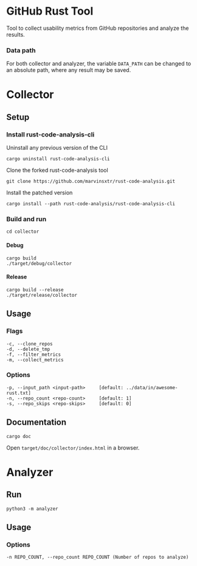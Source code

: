 # GitHub Rust Tool

Tool to collect usability metrics from GitHub repositories and analyze the results.

### Data path

For both collector and analyzer, the variable `DATA_PATH` can be changed to an absolute path, where any result may be saved.

# Collector

## Setup

### Install rust-code-analysis-cli

Uninstall any previous version of the CLI

```shell
cargo uninstall rust-code-analysis-cli
```

Clone the forked rust-code-analysis tool

```shell
git clone https://github.com/marvinsxtr/rust-code-analysis.git
```

Install the patched version

```shell
cargo install --path rust-code-analysis/rust-code-analysis-cli
```

### Build and run

```
cd collector
```

#### Debug

```shell
cargo build
./target/debug/collector
```

#### Release

```shell
cargo build --release
./target/release/collector
```

## Usage

### Flags

```
-c, --clone_repos        
-d, --delete_tmp         
-f, --filter_metrics     
-m, --collect_metrics    
```

### Options

```
-p, --input_path <input-path>     [default: ../data/in/awesome-rust.txt]
-n, --repo_count <repo-count>     [default: 1]
-s, --repo_skips <repo-skips>     [default: 0]
```

## Documentation

```
cargo doc
```

Open `target/doc/collector/index.html` in a browser.

# Analyzer

## Run

```
python3 -m analyzer
```

## Usage

### Options

```
-n REPO_COUNT, --repo_count REPO_COUNT (Number of repos to analyze)
```